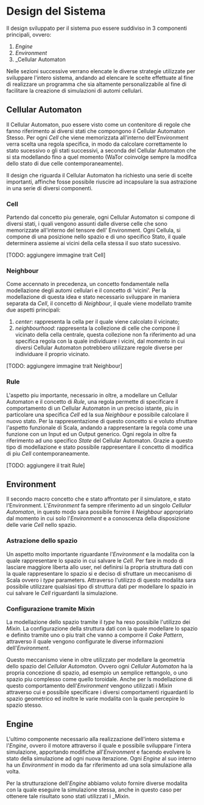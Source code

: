 # Design del Sistema

Il design sviluppato per il sistema puo essere suddiviso in 3 componenti principali, ovvero:
1. _Engine_
2. _Environment_
3. _Cellular Automaton

Nelle sezioni successive verrano elencate le diverse strategie utilizzate per sviluppare l'intero sistema, andando ad elencare le scelte effettuate al fine di realizzare un programma che sia altamente personalizzabile al fine di facilitare la creazione di simulazioni di automi cellulari.

## Cellular Automaton

Il Cellular Automaton, puo essere visto come un contenitore di regole che fanno riferimento ai diversi stati che compongono il Cellular Automaton Stesso. Per ogni _Cell_ che viene memorizzata all'interno dell'Environment verra scelta una regola specifica, in modo da calcolare correttamente lo stato sucessivo o gli stati successivi, a seconda del Cellular Automaton che si sta modellando fino a quel momento (WaTor coinvolge sempre la modifca dello stato di due celle contemporaneamente).

Il design che riguarda il Cellular Automaton ha richiesto una serie di scelte importanti, affinche fosse possibile riuscire ad incapsulare la sua astrazione in una serie di diversi componenti.

### Cell

Partendo dal concetto piu generale, ogni Cellular Automaton si compone di diversi stati, i quali vengono assunti dalle diverse celle che sono memorizzate all'interno del tensore dell' Environment. Ogni Cellula, si compone di una posizione nello spazio e di uno specifico Stato, il quale determinera assieme ai vicini della cella stessa il suo stato sucessivo.

[TODO: aggiungere immagine trait Cell]

### Neighbour

Come accennato in precedenza, un concetto fondamentale nella modellazione degli automi cellulari e il concetto di 'vicini'. Per la modellazione di questa idea e stato necessario sviluppare in maniera separata da _Cell_, il concetto di _Neighbour_, il quale viene modellato tramite due aspetti principali:
1. _center_: rappresenta la cella per il quale viene calcolato il vicinato;
2. _neighbourhood_: rappresenta la collezione di celle che compone il vicinato della cella centrale, questa collezione non fa riferimento ad una specifica regola con la quale individuare i vicini, dal momento in cui diversi Cellular Automaton potrebbero utilizzare regole diverse per individuare il proprio vicinato.

[TODO: aggiungere immagine trait Neighbour]

### Rule

L'aspetto piu importante, necessario in oltre, a modellare un Cellular Automaton e il concetto di _Rule_, una regola permette di specificare il comportamento di un Cellular Automaton in un preciso istante, piu in particolare una specifica _Cell_ ed la sua _Neighbour_ e possibile calcolare il nuovo stato. Per la rappresentazione di questo concetto si e voluto sfruttare l'aspetto funzionale di Scala, andando a rappresentare la regola come una funzione con un Input ed un Output generico. Ogni regola in oltre fa riferimento ad uno specifico _State_ del Cellular Automaton. Grazie a questo tipo di modellazione e stato possibile rappresentare il concetto di modifica di piu _Cell_ contemporaneamente.

[TODO: aggiungere il trait Rule]

## Environment

Il secondo macro concetto che e stato affrontato per il simulatore, e stato l'Environment. L'_Environment_ fa sempre riferimento ad un singolo _Cellular Automaton_, in questo modo sara possibile fornire il _Neighbour_ appropriato dal momento in cui solo l'_Environment_ e a conoscenza della disposizione delle varie _Cell_ nello spazio.

### Astrazione dello spazio

Un aspetto molto importante riguardante l'_Environment_ e la modalita con la quale rappresentare lo spazio in cui salvare le _Cell_. Per fare in modo di lasciare maggiore liberta allo user, nel definirsi la propria struttura dati con la quale rappresentare lo spazio si e deciso di sfruttare un meccanismo di Scala ovvero i _type_ parameters. Attraverso l'utilizzo di questo modalita sara possibile utilizzare qualsiasi tipo di struttura dati per modellare lo spazio in cui salvare le _Cell_ riguardanti la simulazione.

### Configurazione tramite Mixin
La modellazione dello spazio tramite il _type_ ha reso possibile l'utilizzo dei _Mixin_. La configurazione della struttura dati con la quale modellare lo spazio e definito tramite uno o piu trait che vanno a comporre il _Cake Pattern_, attraverso il quale vengono configurate le diverse informazioni dell'_Environment_.

Questo meccanismo viene in oltre utilizzato per modellare la geometria dello spazio del _Cellular Automaton_. Ovvero ogni _Cellular Automaton_ ha la propria concezione di spazio, ad esempio un semplice rettangolo, o uno spazio piu complesso come quello toroidale. Anche per ls modellazione di questo comportamento dell'_Environment_ vengono utilizzati i _Mixin_ attraverso cui e possibile specificare i diversi comportamenti riguardanti lo spazio geometrico ed inoltre le varie modalita con la quale percepire lo spazio stesso.

## Engine

L'ultimo componente necessario alla realizzazione dell'intero sistema e l'_Engine_, ovvero il motore attraverso il quale e possibile sviluppare l'intera simulazione, apportando modifiche all'_Environment_ e facendo evolvere lo stato della simulazione ad ogni nuova iterazione. Ogni _Engine_ al suo interno ha un _Environment_ in modo da far riferimento ad una sola simulazione alla volta.

Per la strutturazione dell'_Engine_ abbiamo voluto fornire diverse modalita con la quale eseguire la simulazione stessa, anche in questo caso per ottenere tale risultato sono stati utilizzati i _Mixin.
